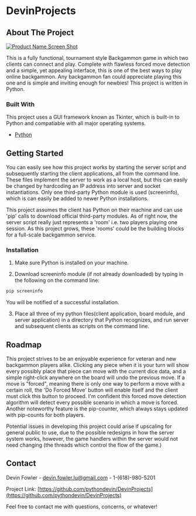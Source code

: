 # DevinProjects
<!-- ABOUT THE PROJECT -->
## About The Project

[![Product Name Screen Shot][product-screenshot]](https://www.flickr.com/photos/199587573@N06/53344540746/in/dateposted-public/lightbox/)

This is a fully functional, tournament style Backgammon game in which two clients can connect and play.
Complete with flawless forced move detection and a simple, yet appealing interface, this is one of the best ways to play online backgammon.
Any backgammon fan could appreciate playing this one and is simple and inviting enough for newbies!
This project is written in Python.

### Built With
This project uses a GUI framework known as Tkinter, which is built-in to Python and compatiable with all major operating systems.
* [Python](https://python.org)


<!-- GETTING STARTED -->
## Getting Started

You can easily see how this project works by starting the server script and subsequently starting the client applications, all from the command line.
These files implement the server to work as a local host, but this can easily be changed by hardcoding an IP address into server and socket instantiations.
Only one third-party Python module is used (screeninfo), which is can easily be added to newer Python installations.

This project assumes the client has Python on their machine and can use 'pip' calls to download official third-party modules.
As of right now, the server script really just represents a 'room' i.e. two players playing one session.  As this project grows, these 'rooms' could be the building blocks for a full-scale backgammon service.

### Installation

1. Make sure Python is installed on your machine.
   
2. Download screeninfo module (if not already downloaded) by typing in the following on the command line:
```sh
pip screeninfo
```
You will be notified of a successful installation.

3. Place all three of my python files(client application, board module, and server application) in a directory that Python recognizes, and run server and subsequent clients as scripts on the command line.



<!-- ROADMAP -->
## Roadmap

This project strives to be an enjoyable experience for veteran and new backgammon players alike.  Clicking any piece when it is your turn will
show every possibly place that piece can move with the current dice data, and a simple right-click anywhere on the board will undo the previous move.
If a move is "forced", meaning there is only one way to perform a move with a certain roll, the 'Do Forced Move' button will enable itself and the client
must click this button to proceed.  I'm confident this forced move detection algorithm will detect every possible scenario in which a move is forced.
Another noteworthy feature is the pip-counter, which always stays updated with pip-counts for both players.

Potential issues in developing this project could arise if upscaling for general public to use, due to the possible redesigns in how the server system works,
however, the game handlers within the server would not need changing (the threads which control the flow of the game.) 


<!-- CONTACT -->
## Contact

Devin Fowler - devin.fowler.lu@gmail.com - 1-(618)-980-5201

Project Link: [https://github.com/pythondevin/DevinProjects](https://github.com/pythondevin/DevinProjects)

Feel free to contact me with questions, concerns, or whatever!


<!-- MARKDOWN LINKS & IMAGES -->
<!-- https://www.markdownguide.org/basic-syntax/#reference-style-links -->
[build-shield]: https://img.shields.io/badge/build-passing-brightgreen.svg?style=flat-square
[build-url]: #
[contributors-shield]: https://img.shields.io/github/contributors/othneildrew/Best-README-Template.svg?style=flat-square
[contributors-url]: https://github.com/othneildrew/Best-README-Template/graphs/contributors
[license-shield]: https://img.shields.io/badge/license-MIT-blue.svg?style=flat-square
[license-url]: https://github.com/othneildrew/Best-README-Template/blob/master/LICENSE.txt
[linkedin-shield]: https://img.shields.io/badge/-LinkedIn-black.svg?style=flat-square&logo=linkedin&colorB=555
[linkedin-url]: https://linkedin.com/in/othneildrew
[product-screenshot]: images/screenshot.png
